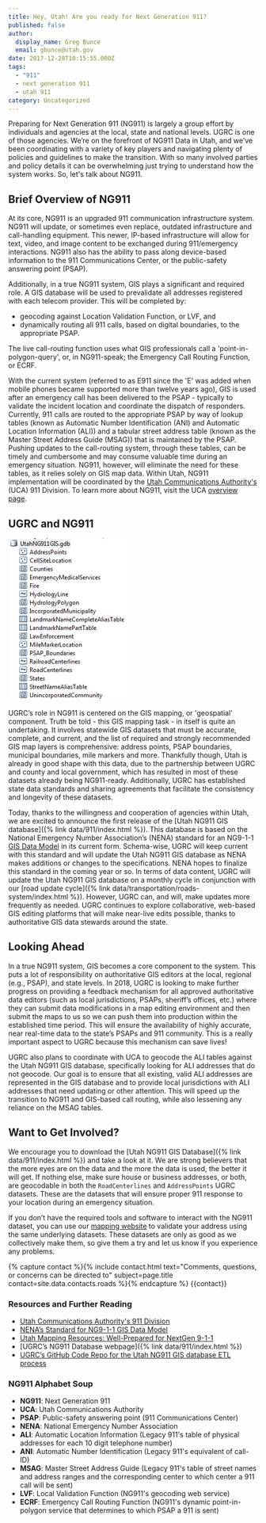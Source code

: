 ```yaml
---
title: Hey, Utah! Are you ready for Next Generation 911?
published: false
author:
  display_name: Greg Bunce
  email: gbunce@utah.gov
date: 2017-12-28T10:15:55.000Z
tags:
  - "911"
  - next generation 911
  - utah 911
category: Uncategorized
---
```


Preparing for Next Generation 911 (NG911) is largely a group effort by individuals and agencies at the local, state and national levels. UGRC is one of those agencies. We’re on the forefront of NG911 Data in Utah, and we’ve been coordinating with a variety of key players and navigating plenty of policies and guidelines to make the transition. With so many involved parties and policy details it can be overwhelming just trying to understand how the system works. So, let's talk about NG911.

## Brief Overview of NG911

At its core, NG911 is an upgraded 911 communication infrastructure system. NG911 will update, or sometimes even replace, outdated infrastructure and call-handling equipment. This newer, IP-based infrastructure will allow for text, video, and image content to be exchanged during 911/emergency interactions. NG911 also has the ability to pass along device-based information to the 911 Communications Center, or the public-safety answering point (PSAP).

Additionally, in a true NG911 system, GIS plays a significant and required role. A GIS database will be used to prevalidate all addresses registered with each telecom provider. This will be completed by:

- geocoding against Location Validation Function, or LVF, and
- dynamically routing all 911 calls, based on digital boundaries, to the appropriate PSAP.

The live call-routing function uses what GIS professionals call a 'point-in-polygon-query', or, in NG911-speak; the Emergency Call Routing Function, or ECRF.

With the current system (referred to as E911 since the 'E' was added when mobile phones became supported more than twelve years ago), GIS is used after an emergency call has been delivered to the PSAP - typically to validate the incident location and coordinate the dispatch of responders. Currently, 911 calls are routed to the appropriate PSAP by way of lookup tables (known as Automatic Number Identification (ANI) and Automatic Location Information (ALI)) and a tabular street address table (known as the Master Street Address Guide (MSAG)) that is maintained by the PSAP. Pushing updates to the call-routing system, through these tables, can be timely and cumbersome and may consume valuable time during an emergency situation. NG911, however, will eliminate the need for these tables, as it relies solely on GIS map data. Within Utah, NG911 implementation will be coordinated by the [Utah Communications Authority's](https://uca911.org/911-division) (UCA) 911 Division. To learn more about NG911, visit the UCA [overview page](https://uca911.org/911-division/ng-911-gis).

## UGRC and NG911

![NG911 Datasets](../../images/pillar-blog/2017-12-28-utah-ng911-gis-database/utah-ng911-database.png)

UGRC’s role in NG911 is centered on the GIS mapping, or 'geospatial' component. Truth be told - this GIS mapping task - in itself is quite an undertaking. It involves statewide GIS datasets that must be accurate, complete, and current, and the list of required and strongly recommended GIS map layers is comprehensive: address points, PSAP boundaries, municipal boundaries, mile markers and more. Thankfully though, Utah is already in good shape with this data, due to the partnership between UGRC and county and local government, which has resulted in most of these datasets already being NG911-ready. Additionally, UGRC has established state data standards and sharing agreements that facilitate the consistency and longevity of these datasets.

Today, thanks to the willingness and cooperation of agencies within Utah, we are excited to announce the first release of the [Utah NG911 GIS database]({% link data/911/index.html %}). This database is based on the National Emergency Number Association’s (NENA) standard for an NG9-1-1 [GIS Data Model](https://dev.nena.org/higherlogic/ws/public/download/9828/20161206_NG9-1-1%20GIS%20Data%20Model_PubRvw.pdf) in its current form. Schema-wise, UGRC will keep current with this standard and will update the Utah NG911 GIS database as NENA makes additions or changes to the specifications. NENA hopes to finalize this standard in the coming year or so. In terms of data content, UGRC will update the Utah NG911 GIS database on a monthly cycle in conjunction with our [road update cycle]({% link data/transportation/roads-system/index.html %}). However, UGRC can, and will, make updates more frequently as needed. UGRC continues to explore collaborative, web-based GIS editing platforms that will make near-live edits possible, thanks to authoritative GIS data stewards around the state.

## Looking Ahead

In a true NG911 system, GIS becomes a core component to the system. This puts a lot of responsibility on authoritative GIS editors at the local, regional (e.g., PSAP), and state levels. In 2018, UGRC is looking to make further progress on providing a feedback mechanism for all approved authoritative data editors (such as local jurisdictions, PSAPs, sheriff’s offices, etc.) where they can submit data modifications in a map editing environment and then submit the maps to us so we can push them into production within the established time period. This will ensure the availability of highly accurate, near real-time data to the state’s PSAPs and 911 community. This is a really important aspect to UGRC because this mechanism can save lives!

UGRC also plans to coordinate with UCA to geocode the ALI tables against the Utah NG911 GIS database, specifically looking for ALI addresses that do not geocode. Our goal is to ensure that all existing, valid ALI addresses are represented in the GIS database and to provide local jurisdictions with ALI addresses that need updating or other attention. This will speed up the transition to NG911 and GIS-based call routing, while also lessening any reliance on the MSAG tables.

## Want to Get Involved?

We encourage you to download the [Utah NG911 GIS Database]({% link data/911/index.html %}) and take a look at it. We are strong believers that the more eyes are on the data and the more the data is used, the better it will get. If nothing else, make sure house or business addresses, or both, are geocodable in both the `RoadCenterlines` and `AddressPoints` UGRC datasets. These are the datasets that will ensure proper 911 response to your location during an emergency situation.

If you don’t have the required tools and software to interact with the NG911 dataset, you can use our [mapping website](https://atlas.utah.gov/) to validate your address using the same underlying datasets. These datasets are only as good as we collectively make them, so give them a try and let us know if you experience any problems.

{% capture contact %}{% include contact.html text="Comments, questions, or concerns can be directed to" subject=page.title contact=site.data.contacts.roads %}{% endcapture %}
{{contact}}

### Resources and Further Reading

- [Utah Communications Authority's 911 Division](https://uca911.org/911-division)
- [NENA’s Standard for NG9-1-1 GIS Data Model](https://dev.nena.org/higherlogic/ws/public/download/9828/20161206_NG9-1-1%20GIS%20Data%20Model_PubRvw.pdf)
- [Utah Mapping Resources: Well-Prepared for NextGen 9-1-1](/blog/2013-11-26-utah-mapping-resources-well-prepared-for-nextgen-911)
- [UGRC’s NG911 Database webpage]({% link data/911/index.html %})
- [UGRC’s GitHub Code Repo for the Utah NG911 GIS database ETL process](https://github.com/gregbunce/NextGen911UtahGISDataLoader)

### NG911 Alphabet Soup

- **NG911**: Next Generation 911
- **UCA**: Utah Communications Authority
- **PSAP**: Public-safety answering point (911 Communications Center)
- **NENA**: National Emergency Number Association
- **ALI**: Automatic Location Information (Legacy 911's table of physical addresses for each 10 digit telephone number)
- **ANI**: Automatic Number Identification (Legacy 911's equivalent of call-ID)
- **MSAG**: Master Street Address Guide (Legacy 911's table of street names and address ranges and the corresponding center to which center a 911 call will be sent)
- **LVF**: Local Validation Function (NG911's geocoding web service)
- **ECRF**: Emergency Call Routing Function (NG911's dynamic point-in-polygon service that determines to which PSAP a 911 is sent)
